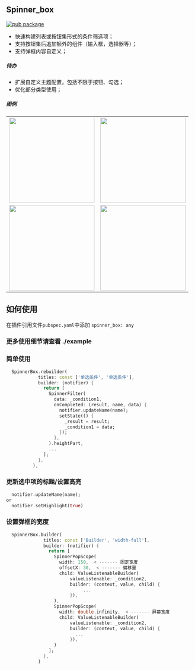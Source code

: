 ## Spinner_box
[![pub package](https://img.shields.io/pub/v/spinner_box.svg)](https://pub.dev/packages/spinner_box)


- 快速构建列表或按钮集形式的条件筛选项；
- 支持按钮集后追加额外的组件（输入框，选择器等）；
- 支持弹框内容自定义；

##### 待办
- 扩展自定义主题配置，包括不限于按钮、勾选；
- 优化部分类型使用；

##### 图例

|   |  |
| ------------- | ------------- |
|  <img src="https://github.com/boomcx/spinner_box/blob/main/assets/builder.gif" width="230px">  | <img src="https://github.com/boomcx/spinner_box/blob/main/assets/custom_select.gif" width="230px"> |
|  <img src="https://github.com/boomcx/spinner_box/blob/main/assets/single_select.gif" width="230px">  | <img src="https://github.com/boomcx/spinner_box/blob/main/assets/muti_select.gif" width="230px"> | 

 
## 如何使用
在插件引用文件`pubspec.yaml`中添加 `spinner_box: any`

### 更多使用细节请查看 ./example

### 简单使用

```dart
  SpinnerBox.rebuilder(
            titles: const ['单选条件', '单选条件'],
            builder: (notifier) {
              return [
                SpinnerFilter(
                  data: _condition1,
                  onCompleted: (result, name, data) {
                    notifier.updateName(name);
                    setState(() {
                      _result = result;
                      _condition1 = data;
                    });
                  },
                ).heightPart,
                ...
              ];
            },
          ),
```

### 更新选中项的标题/设置高亮

```dart
  notifier.updateName(name);
or
  notifier.setHighlight(true)
```


### 设置弹框的宽度 

```dart
  SpinnerBox.builder(
              titles: const ['Builder', 'width-full'],
              builder: (notifier) {
                return [
                  SpinnerPopScope(
                    width: 150,  < ------- 固定宽度
                    offsetX: 30,  < ------- 偏移量
                    child: ValueListenableBuilder(
                        valueListenable: _condition2,
                        builder: (context, value, child) {
                             ...
                        }),
                  ),
                  SpinnerPopScope(
                    width: double.infinity,  < ------- 屏幕宽度
                    child: ValueListenableBuilder(
                        valueListenable: _condition2,
                        builder: (context, value, child) {
                          ...
                        }),
                  )
                ];
              },
            )
```

